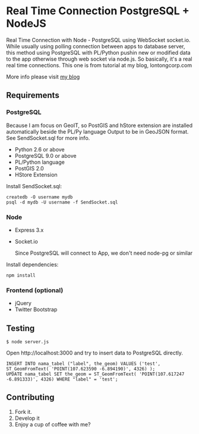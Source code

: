 Real Time Connection PostgreSQL + NodeJS
========================================

Real Time Connection with Node - PostgreSQL using WebSocket socket.io.
While usually using polling connection between apps to database server, this method using PostgreSQL with PL/Python pushin new or modified data to the app otherwise through web socket via node.js.
So basically, it's a real real time connections. This one is from tutorial at my blog, lontongcorp.com

More info please visit [my blog](http://www.lontongcorp.com/2013/01/18/real-time-connection-dengan-postgresql-nodejs/)


Requirements
------------

### PostgreSQL

Because I am focus on GeoIT, so PostGIS and hStore extension are installed automatically beside the PL/Py language
Output to be in GeoJSON format. See SendSocket.sql for more info.

*   Python 2.6 or above
*   PostgreSQL 9.0 or above
*   PL/Python language
*   PostGIS 2.0
*   HStore Extension

Install SendSocket.sql:

    createdb -O username mydb
    psql -d mydb -U username -f SendSocket.sql


### Node

*   Express 3.x
*   Socket.io

    Since PostgreSQL will connect to App, we don't need node-pg or similar

Install dependencies:

    npm install


### Frontend (optional)

*   jQuery
*   Twitter Bootstrap


Testing
-------

    $ node server.js

Open http://localhost:3000 and try to insert data to PostgreSQL directly.
    
    INSERT INTO nama_tabel ("label", the_geom) VALUES ('test', ST_GeomFromText( 'POINT(107.623590 -6.894190)', 4326) );
    UPDATE nama_tabel SET the_geom = ST_GeomFromText( 'POINT(107.617247 -6.891333)', 4326) WHERE "label" = 'test';


Contributing
------------

1. Fork it.
2. Develop it
3. Enjoy a cup of coffee with me?
